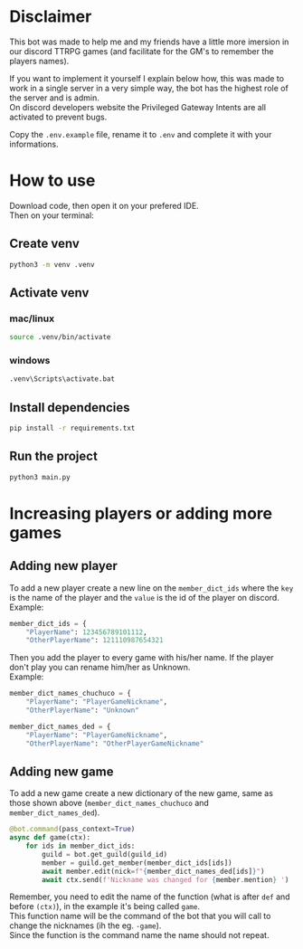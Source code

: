 # Disclaimer

This bot was made to help me and my friends have a little more imersion in our discord TTRPG games (and facilitate for the GM's to remember the players names).  

If you want to implement it yourself I explain below how, this was made to work in a single server in a very simple way, the bot has the highest role of the server and is admin.  
On discord developers website the Privileged Gateway Intents are all activated to prevent bugs.

Copy the `.env.example` file, rename it to `.env` and complete it with your informations.

# How to use

Download code, then open it on your prefered IDE.  
Then on your terminal:  
## Create venv
```bash
python3 -m venv .venv
```
## Activate venv
### mac/linux
```bash
source .venv/bin/activate
```
### windows
```bash
.venv\Scripts\activate.bat
```

## Install dependencies
```bash
pip install -r requirements.txt
```

## Run the project
```bash
python3 main.py
```

# Increasing players or adding more games

## Adding new player

To add a new player create a new line on the `member_dict_ids` where the `key` is the name of the player and the `value` is the id of the player on discord.  
Example:  
```python
member_dict_ids = {
    "PlayerName": 123456789101112,
    "OtherPlayerName": 121110987654321
```

Then you add the player to every game with his/her name. If the player don't play you can rename him/her as Unknown.  
Example:
```python
member_dict_names_chuchuco = {
    "PlayerName": "PlayerGameNickname",
    "OtherPlayerName": "Unknown"
```

```python
member_dict_names_ded = {
    "PlayerName": "PlayerGameNickname",
    "OtherPlayerName": "OtherPlayerGameNickname"
```

## Adding new game

To add a new game create a new dictionary of the new game, same as those shown above (`member_dict_names_chuchuco` and `member_dict_names_ded`).  
```python
@bot.command(pass_context=True)
async def game(ctx):
    for ids in member_dict_ids:
        guild = bot.get_guild(guild_id)
        member = guild.get_member(member_dict_ids[ids])
        await member.edit(nick=f"{member_dict_names_ded[ids]}")
        await ctx.send(f'Nickname was changed for {member.mention} ')
```

Remember, you need to edit the name of the function (what is after `def` and before `(ctx)`), in the example it's being called `game`.  
This function name will be the command of the bot that you will call to change the nicknames (ih the eg. `-game`).  
Since the function is the command name the name should not repeat.

